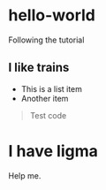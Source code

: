 # hello-world
Following the tutorial
## I like trains
- This is a list item
- Another item
> Test code
# I have ligma
Help me.

